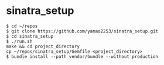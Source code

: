# sinatra_setup

    $ cd ~/repos
    $ git clone https://github.com/yamao2253/sinatra_setup.git
    $ cd sinatra_setup
    $ ./run.sh
    make && cd project_directory
    cp ~/repos/sinatra_setup/Gemfile <project_directory>
    $ bundle install --path vendor/bundle --without production
